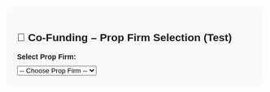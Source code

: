 <!DOCTYPE html>
<html lang="en">
<head>
  <meta charset="UTF-8">
  <title>Prop Firm Test</title>
  <style>
    body { font-family: Arial, sans-serif; padding: 20px; }
    .box { background: #f9f9f9; padding: 20px; border-radius: 8px; max-width: 500px; }
    label { font-weight: bold; margin-top: 10px; display: block; }
    select, .accounts, .challenge { margin-top: 10px; }
    .accounts div { margin: 5px 0; }
    .hidden { display: none; }
  </style>
</head>
<body>

  <div class="box">
    <h2>🤝 Co-Funding – Prop Firm Selection (Test)</h2>
 <!-- Step 1: Select Prop Firm -->
    <label for="propFirm">Select Prop Firm:</label>
    <select id="propFirm">
      <option value="">-- Choose Prop Firm --</option>
      <option value="ftmo">FTMO</option>
      <option value="mff">MyForexFunds</option>
      <option value="e8">E8 Funding</option>
    </select>
 <!-- Step 2: Account Sizes -->
    <div id="accountOptions" class="accounts hidden"></div>
 <!-- Step 3: Challenge Phrase -->
    <div id="challengePhrase" class="challenge hidden"></div>
  </div>

  <script>
    // Dummy data for testing
    const propFirms = {
      ftmo: {
        accounts: [
          { size: "$1,000", price: "$13" },
          { size: "$2,000", price: "$17" },
          { size: "$5,000", price: "$30" }
        ],
        challenge: "FTMO Challenge: 10% profit target, 5% daily loss, 30-day phase."
      },
      mff: {
        accounts: [
          { size: "$1,000", price: "$10" },
          { size: "$2,000", price: "$15" },
          { size: "$5,000", price: "$25" }
        ],
        challenge: "MFF Challenge: 8% profit target, 5% daily loss, 60-day phase."
      },
      e8: {
        accounts: [
          { size: "$2,500", price: "$20" },
          { size: "$5,000", price: "$35" }
        ],
        challenge: "E8 Funding Challenge: 8% profit target, 5% drawdown, 30-day phase."
      }
    };

    const propFirmSelect = document.getElementById("propFirm");
    const accountOptions = document.getElementById("accountOptions");
    const challengePhrase = document.getElementById("challengePhrase");

    propFirmSelect.addEventListener("change", function() {
      const selected = this.value;

      if (!selected) {
        accountOptions.classList.add("hidden");
        challengePhrase.classList.add("hidden");
        return;
      }

      const firm = propFirms[selected];

      // Show account sizes
      accountOptions.innerHTML = "<label>Available Accounts:</label>";
      firm.accounts.forEach(acc => {
        accountOptions.innerHTML += `<div>📊 ${acc.size} → ${acc.price}</div>`;
      });
      accountOptions.classList.remove("hidden");

      // Show challenge phrase
      challengePhrase.innerHTML = `<label>Challenge:</label><p>${firm.challenge}</p>`;
      challengePhrase.classList.remove("hidden");
    });
  </script>

</body>
</html>
